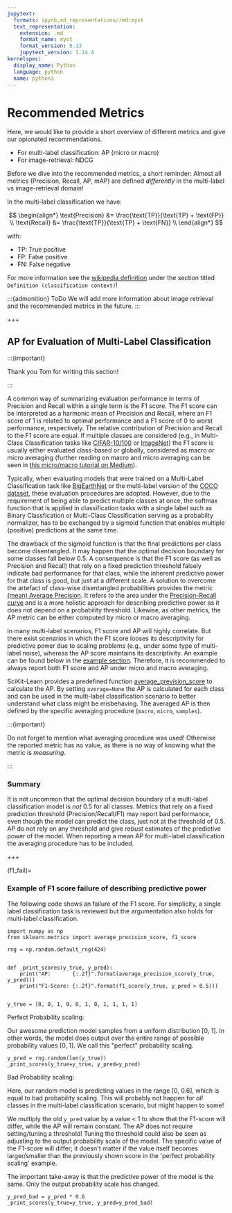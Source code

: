 ```yaml
---
jupytext:
  formats: ipynb,md_representations//md:myst
  text_representation:
    extension: .md
    format_name: myst
    format_version: 0.13
    jupytext_version: 1.14.4
kernelspec:
  display_name: Python
  language: python
  name: python3
---
```


# Recommended Metrics

Here, we would like to provide a short overview of different metrics and give our opionated recommendations.

- For multi-label classification: AP (micro or macro)
- For image-retrieval: NDCG

Before we dive into the recommended metrics, a short reminder:
Almost all metrics (Precision, Recall, AP, mAP) are defined _differently_ in the multi-label vs image-retrieval domain!

In the multi-label classification we have:

$$ \begin{align*}
    \text{Precision} &= \frac{\text{TP}}{\text{TP} + \text{FP}} \\
    \text{Recall} &= \frac{\text{TP}}{\text{TP} + \text{FN}} \\
\end{align*}
$$

with:
- TP: True positive
- FP: False positive
- FN: False negative

For more information see the [wikipedia definition](https://en.wikipedia.org/wiki/Precision_and_recall) under the section titled `Definition (classification context)`!

:::{admonition} ToDo
We will add more information about image retrieval and the recommended metrics in the future.
:::

+++

## AP for Evaluation of Multi-Label Classification

:::{important}

Thank you Tom for writing this section!

:::

A common way of summarizing evaluation performance in terms of Precision and Recall within a single term is the F1 score. The F1 score can be interpreted as a harmonic mean of Precision and Recall, where an F1 score of 1 is related to optimal performance and a F1 score of 0 to worst performance, respectively. The relative contribution of Precision and Recall to the F1 score are equal. If multiple classes are considered (e.g., in Multi-Class Classification tasks like [CIFAR-10/100](https://www.cs.toronto.edu/~kriz/cifar.html) or [ImageNet](https://www.image-net.org/)) the F1 score is usually either evaluated class-based or globally, considered as macro or micro averaging (further reading on macro and micro averaging can be seen in [this micro/macro tutorial on Medium](https://towardsdatascience.com/micro-macro-weighted-averages-of-f1-score-clearly-explained-b603420b292f)).

Typically, when evaluating models that were trained on a Multi-Label Classification task like [BigEarthNet](https://bigearth.net/) or the multi-label version of the [COCO dataset](https://cocodataset.org/#home), these evaluation procedures are adopted. However, due to the requirement of being able to predict multiple classes at once, the softmax function that is applied in classification tasks with a single label such as Binary Classfication or Multi-Class Classification serving as a probabilty normalizer, has to be exchanged by a sigmoid function that enables multiple (positive) predictions at the same time.

The drawback of the sigmoid function is that the final predictions per class become disentangled. It may happen that the optimal decision boundary for some classes fall below 0.5. A consequence is that the F1 score (as well as Precision and Recall) that rely on a fixed prediction threshold falsely indicate bad performance for that class, while the inherent predictive power for that class is good, but just at a different scale. A solution to overcome the artefact of class-wise disentangled probabilities provides the metric [(mean) Average Precision](https://scikit-learn.org/stable/modules/generated/sklearn.metrics.average_precision_score.html). It refers to the area under the [Precision-Recall curve](https://scikit-learn.org/stable/auto_examples/model_selection/plot_precision_recall.html#in-multi-label-settings) and is a more holistic approach for describing predictive power as it does not depend on a probability threshold. Likewise, as other metrics, the AP metric can be either computed by micro or macro averaging.

In many multi-label scenarios, F1 score and AP will highly correlate. But there exist scenarios in which the F1 score looses its descriptivity for predictive power due to scaling problems (e.g., under some type of multi-label noise), whereas the AP score maintains its descriptivity. An example can be found below in the [example section](f1_fail). Therefore, it is recommended to always report both F1 score and AP under micro and macro averaging. 

SciKit-Learn provides a predefined function [average_prevision_score](https://scikit-learn.org/stable/modules/generated/sklearn.metrics.average_precision_score.html) to calculate the AP.
By setting `average=None` the AP is calculated for each class and can be used in the multi-label classification scenario to better understand what class might be misbehaving.
The averaged AP is then defined by the specific averaging procedure (`macro`, `micro`, `samples`).

:::{important}

Do not forget to mention what averaging procedure was used!
Otherwise the reported metric has no value, as there is no way of knowing what the metric is _measuring_.

:::

### Summary
It is not uncommon that the optimal decision boundary of a multi-label classification model is _not_ 0.5 for all classes.
Metrics that rely on a fixed prediction threshold (Precision/Recall/F1) may report bad performance, even though the model can predict the class, just not at the threshold of 0.5.
AP do not rely on any threshold and give _robust_ estimates of the predictive power of the model.
When reporting a mean AP for multi-label classification the averaging procedure has to be included.

+++

(f1_fail)=
### Example of F1 score failure of describing predictive power

The following code shows an failure of the F1 score.
For simplicity, a single label classification task is reviewed but the argumentation also holds for multi-label classification.

```{code-cell} ipython3
import numpy as np
from sklearn.metrics import average_precision_score, f1_score

rng = np.random.default_rng(424)


def _print_scores(y_true, y_pred):
    print("AP:       {:.2f}".format(average_precision_score(y_true, y_pred)))
    print("F1-Score: {:.2f}".format(f1_score(y_true, y_pred > 0.5)))


y_true = [0, 0, 1, 0, 0, 1, 0, 1, 1, 1, 1]
```

Perfect Probability scaling:

Our awesome prediction model samples from a uniform distribution [0, 1].
In other words, the model does output over the entire range of possible probability values [0, 1].
We call this "perfect" probability scaling.

```{code-cell} ipython3
y_pred = rng.random(len(y_true))
_print_scores(y_true=y_true, y_pred=y_pred)
```

Bad Probability scaling:

Here, our random model is predicting values in the range [0, 0.6], which is equal to bad probability scaling.
This will probably not happen for _all_ classes in the multi-label classification scenario, but might happen to some!

We multiply the old `y_pred` value by a value < 1 to show that the F1-score will differ, while the AP will remain constant.
The AP does not require setting/tuning a threshold!
Tuning the threshold could also be seen as adjusting to the output probability scale of the model.
The specific value of the F1-score will differ; it doesn't matter if the value itself becomes larger/smaller than the previously shown score in the 'perfect probability scaling' example.

The important take-away is that the predictive power of the model is the same.
Only the output probability scale has changed.

```{code-cell} ipython3
y_pred_bad = y_pred * 0.6
_print_scores(y_true=y_true, y_pred=y_pred_bad)
```

```{code-cell} ipython3

```
